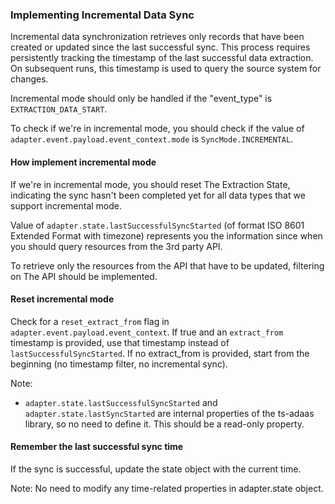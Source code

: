 ### Implementing Incremental Data Sync

Incremental data synchronization retrieves only records that have been created or updated since the last successful sync. This process requires persistently tracking the timestamp of the last successful data extraction. On subsequent runs, this timestamp is used to query the source system for changes.

Incremental mode should only be handled if the "event_type" is `EXTRACTION_DATA_START`.

To check if we're in incremental mode, you should check if the value of `adapter.event.payload.event_context.mode` is `SyncMode.INCREMENTAL`.

#### How implement incremental mode

If we're in incremental mode, you should reset The Extraction State, indicating the sync hasn't been completed yet for all data types that we support incremental mode.

Value of `adapter.state.lastSuccessfulSyncStarted` (of format ISO 8601 Extended Format with timezone) represents you the information since when you should query resources from the 3rd party API.

To retrieve only the resources from the API that have to be updated, filtering on The API should be implemented.

#### Reset incremental mode

Check for a `reset_extract_from` flag in `adapter.event.payload.event_context`. If true and an `extract_from` timestamp is provided, use that timestamp instead of `lastSuccessfulSyncStarted`. If no extract_from is provided, start from the beginning (no timestamp filter, no incremental sync).

Note:
- `adapter.state.lastSuccessfulSyncStarted` and `adapter.state.lastSyncStarted` are internal properties of the ts-adaas library, so no need to define it. This should be a read-only property.

#### Remember the last successful sync time

If the sync is successful, update the state object with the current time.

Note: No need to modify any time-related properties in adapter.state object. 